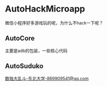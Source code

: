 # AutoHackMicroapp
微信小程序好多游戏玩的呢，为什么不hack一下呢？

## AutoCore
主要是adb的包装，一些核心代码

## AutoSuduko
数独大乱斗-东北大学-869909541@qq.com
